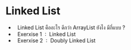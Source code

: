# Linked List
  - &nbsp; Linked List คืออะไร ดีกว่า ArrayList ยังไง มีกี่แบบ ?
  - &nbsp; Exerxise 1 &nbsp;:&nbsp; Linked List
  - &nbsp; Exerxise 2 &nbsp;:&nbsp; Doubly Linked List

